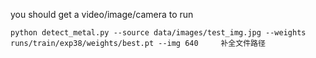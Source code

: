 you should get a video/image/camera to run
```shell
python detect_metal.py --source data/images/test_img.jpg --weights runs/train/exp38/weights/best.pt --img 640     补全文件路径
```


